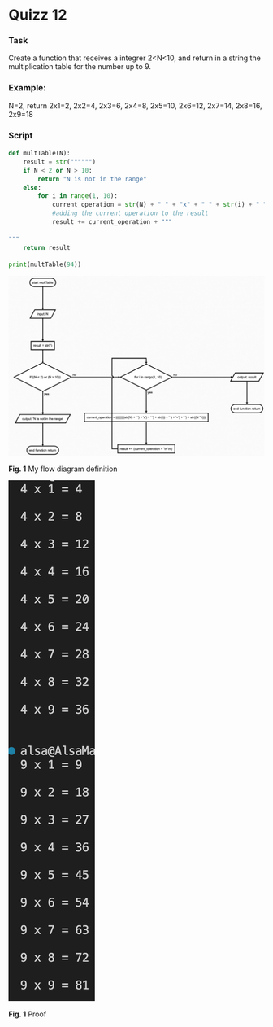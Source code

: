 # Quizz 12
### Task
Create a function that receives a integrer 2<N<10, and return in a string the multiplication table for the number up to 9.

### Example:
N=2, return 2x1=2, 2x2=4, 2x3=6, 2x4=8, 2x5=10, 2x6=12, 2x7=14, 2x8=16, 2x9=18

### Script
```.py
def multTable(N):
    result = str("""""")
    if N < 2 or N > 10:
        return "N is not in the range"
    else:
        for i in range(1, 10):
            current_operation = str(N) + " " + "x" + " " + str(i) + " " + "=" + " " + str(N*i)
            #adding the current operation to the result
            result += current_operation + """
            
"""
    return result

print(multTable(94))
```


 ![](../Images/quizz12-def-flowchart.png)

 **Fig. 1** My flow diagram definition

 ![](../Images/quizz12-proff.png)

 **Fig. 1** Proof